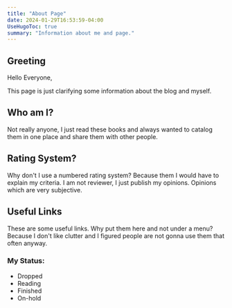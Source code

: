 ```yaml
---
title: "About Page"
date: 2024-01-29T16:53:59-04:00
UseHugoToc: true
summary: "Information about me and page."
---
```


## Greeting

Hello Everyone,

This page is just clarifying some information about the blog and myself.

## Who am I?

Not really anyone, I just read these books and always wanted to catalog them in one place and share them with other people.

## Rating System?

Why don't I use a numbered rating system? Because them I would have to explain my criteria. I am not reviewer, I just publish my opinions. Opinions which are very subjective.

## Useful Links

These are some useful links. Why put them here and not under a menu? Because I don't like clutter and I figured people are not gonna use them that often anyway.

### My Status:
- Dropped
- Reading 
- Finished
- On-hold 
